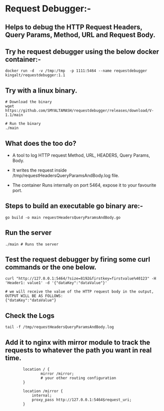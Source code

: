 # Request Debugger:-
## Helps to debug the HTTP Request Headers, Query Params, Method, URL and Request Body.

## Try he request debugger using the below docker container:-
```
docker run -d  -v /tmp:/tmp  -p 1111:5464 --name requestdebugger kingalt/requestdebugger:1.1
```

## Try with a linux binary.
```
# Download the binary
wget https://github.com/SMYALTAMASH/requestdebugger/releases/download/V-1.1/main

# Run the binary
./main
```

## What does the too do?
* A tool to log HTTP request Method, URL, HEADERS, Query Params, Body.

* It writes the request inside /tmp/requestHeadersQueryParamsAndBody.log file.

* The container Runs internally on port 5464, expose it to your favourite port.

## Steps to build an executable go binary are:-
```
go build -o main requestHeadersQueryParamsAndBody.go
```

## Run the server
```
./main # Runs the server
```

## Test the request debugger by firing some curl commands or the one below.
```
curl "http://127.0.0.1:5464/?size=8192&firstkey=firstvalue%40123" -H 'Header1: value1' -d '{"dataKey":"dataValue"}'

# we will receive the value of the HTTP request body in the output, OUTPUT WILL BE AS FOLLOWS:
{"dataKey":"dataValue"}
```

## Check the Logs
```
tail -f /tmp/requestHeadersQueryParamsAndBody.log
```

## Add it to nginx with mirror module to track the requests to whatever the path you want in real time.
```
        location / {
                mirror /mirror;
                # your other routing configuration
        }

        location /mirror {
            internal;
            proxy_pass http://127.0.0.1:5464$request_uri;
        }
```
